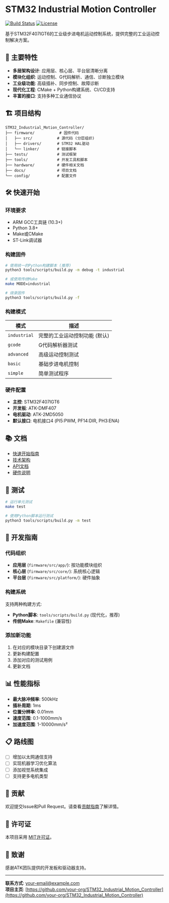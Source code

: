 # STM32 Industrial Motion Controller

[![Build Status](https://github.com/your-org/STM32_Industrial_Motion_Controller/workflows/STM32%20Firmware%20Build%20and%20Test/badge.svg)](https://github.com/your-org/STM32_Industrial_Motion_Controller/actions)
[![License](https://img.shields.io/badge/license-MIT-blue.svg)](LICENSE)

基于STM32F407IGT6的工业级步进电机运动控制系统，提供完整的工业运动控制解决方案。

## 🚀 主要特性

- **多层架构设计**: 应用层、核心层、平台层清晰分离
- **模块化组织**: 运动控制、G代码解析、通信、诊断独立模块
- **工业级功能**: 高级插补、同步控制、故障诊断
- **现代化工程**: CMake + Python构建系统、CI/CD支持
- **丰富的接口**: 支持多种工业通信协议

## 🏗️ 项目结构

```
STM32_Industrial_Motion_Controller/
├── firmware/           # 固件代码
│   ├── src/           # 源代码 (分层组织)
│   ├── drivers/       # STM32 HAL驱动
│   └── linker/        # 链接脚本
├── tests/             # 测试框架
├── tools/             # 开发工具和脚本
├── hardware/          # 硬件相关文档
├── docs/              # 项目文档
└── config/            # 配置文件
```

## 🛠️ 快速开始

### 环境要求

- ARM GCC工具链 (10.3+)
- Python 3.8+
- Make或CMake
- ST-Link调试器

### 构建固件

```bash
# 使用统一的Python构建脚本 (推荐)
python3 tools/scripts/build.py -m debug -t industrial

# 或使用传统Make
make MODE=industrial

# 烧录固件
python3 tools/scripts/build.py -f
```

### 构建模式

| 模式 | 描述 |
|------|------|
| `industrial` | 完整的工业运动控制功能 (默认) |
| `gcode` | G代码解析器测试 |
| `advanced` | 高级运动控制测试 |
| `basic` | 基础步进电机控制 |
| `simple` | 简单测试程序 |

### 硬件配置

- **主控**: STM32F407IGT6
- **开发板**: ATK-DMF407
- **电机驱动**: ATK-2MD5050
- **默认接口**: 电机接口4 (PI5:PWM, PF14:DIR, PH3:ENA)

## 📚 文档

- [快速开始指南](docs/user_guides/QUICK_START_GUIDE.md)
- [技术架构](docs/technical/TECHNICAL_ARCHITECTURE.md)
- [API文档](docs/api/)
- [硬件说明](hardware/datasheets/)

## 🧪 测试

```bash
# 运行单元测试
make test

# 使用Python脚本运行测试
python3 tools/scripts/build.py -m test
```

## 🤝 开发指南

### 代码组织

- **应用层** (`firmware/src/app/`): 按功能模块组织
- **核心层** (`firmware/src/core/`): 系统核心逻辑  
- **平台层** (`firmware/src/platform/`): 硬件抽象

### 构建系统

支持两种构建方式:
- **Python脚本**: `tools/scripts/build.py` (现代化，推荐)
- **传统Make**: `Makefile` (兼容性)

### 添加新功能

1. 在对应的模块目录下创建源文件
2. 更新构建配置
3. 添加对应的测试用例
4. 更新文档

## 📊 性能指标

- **最大脉冲频率**: 500kHz
- **插补周期**: 1ms  
- **位置分辨率**: 0.01mm
- **速度范围**: 0.1-1000mm/s
- **加速度范围**: 1-10000mm/s²

## 📋 路线图

- [ ] 增加以太网通信支持
- [ ] 实现机器学习优化算法
- [ ] 添加视觉系统集成
- [ ] 支持更多电机类型

## 🤝 贡献

欢迎提交Issue和Pull Request。请查看[贡献指南](CONTRIBUTING.md)了解详情。

## 📄 许可证

本项目采用 [MIT许可证](LICENSE)。

## 🙏 致谢

感谢ATK团队提供的开发板和驱动器支持。

---

**联系方式**: [your-email@example.com](mailto:your-email@example.com)  
**项目主页**: [https://github.com/your-org/STM32_Industrial_Motion_Controller](https://github.com/your-org/STM32_Industrial_Motion_Controller)